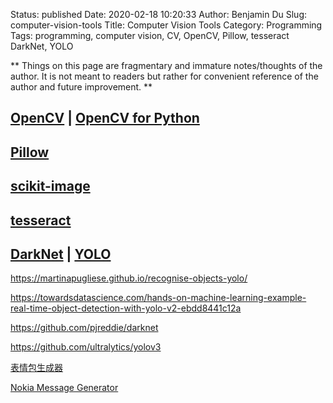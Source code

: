 Status: published
Date: 2020-02-18 10:20:33
Author: Benjamin Du
Slug: computer-vision-tools
Title: Computer Vision Tools
Category: Programming
Tags: programming, computer vision, CV, OpenCV, Pillow, tesseract DarkNet, YOLO

**
Things on this page are fragmentary and immature notes/thoughts of the author.
It is not meant to readers but rather for convenient reference of the author and future improvement.
**

## [OpenCV](https://github.com/opencv/opencv)  | [OpenCV for Python](https://github.com/skvark/opencv-python)

## [Pillow](https://github.com/python-pillow/Pillow)

## [scikit-image](https://scikit-image.org/)

## [tesseract](https://github.com/tesseract-ocr/tesseract)

## [DarkNet](https://pjreddie.com/darknet/)  |  [YOLO](https://arxiv.org/pdf/1506.02640.pdf)



https://martinapugliese.github.io/recognise-objects-yolo/

https://towardsdatascience.com/hands-on-machine-learning-example-real-time-object-detection-with-yolo-v2-ebdd8441c12a

https://github.com/pjreddie/darknet

https://github.com/ultralytics/yolov3

[表情包生成器](https://github.com/xtyxtyx/sorry)

[Nokia Message Generator](https://github.com/dcalsky/zzkia)
